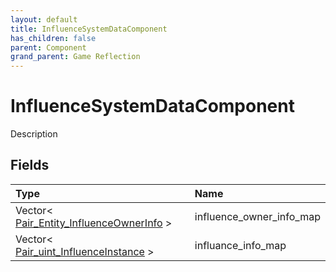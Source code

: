 ```yaml
---
layout: default
title: InfluenceSystemDataComponent
has_children: false
parent: Component
grand_parent: Game Reflection
---
```

# InfluenceSystemDataComponent
Description 

## Fields

| Type | Name |
|:----------|:--------------|
| Vector< [Pair_Entity_InfluenceOwnerInfo](/riftbreaker-wiki/docs/game-reflection/classes/pair__entity__influence_owner_info/) > | influence_owner_info_map |
| Vector< [Pair_uint_InfluenceInstance](/riftbreaker-wiki/docs/game-reflection/classes/pair_uint__influence_instance/) > | influance_info_map |

